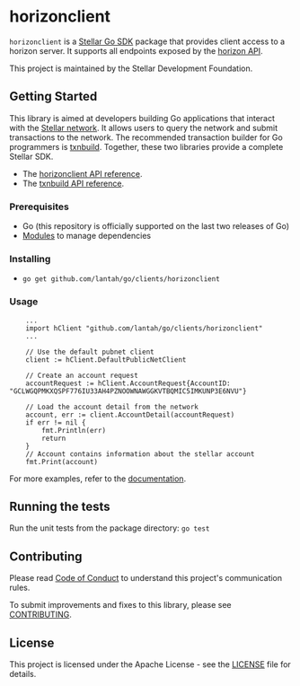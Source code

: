 # horizonclient


`horizonclient` is a [Stellar Go SDK](https://developers.stellar.org/api/) package that provides client access to a horizon server. It supports all endpoints exposed by the [horizon API](https://developers.stellar.org/api/introduction/).

This project is maintained by the Stellar Development Foundation.

## Getting Started
This library is aimed at developers building Go applications that interact with the [Stellar network](https://www.stellar.org/). It allows users to query the network and submit transactions to the network. The recommended transaction builder for Go programmers is [txnbuild](https://github.com/lantah/go/tree/master/txnbuild). Together, these two libraries provide a complete Stellar SDK.

* The [horizonclient API reference](https://godoc.org/github.com/lantah/go/clients/horizonclient).
* The [txnbuild API reference](https://godoc.org/github.com/lantah/go/txnbuild).

### Prerequisites
* Go (this repository is officially supported on the last two releases of Go)
* [Modules](https://github.com/golang/go/wiki/Modules) to manage dependencies

### Installing
* `go get github.com/lantah/go/clients/horizonclient`

### Usage

``` golang
    ...
    import hClient "github.com/lantah/go/clients/horizonclient"
    ...

    // Use the default pubnet client
    client := hClient.DefaultPublicNetClient

    // Create an account request
    accountRequest := hClient.AccountRequest{AccountID: "GCLWGQPMKXQSPF776IU33AH4PZNOOWNAWGGKVTBQMIC5IMKUNP3E6NVU"}

    // Load the account detail from the network
    account, err := client.AccountDetail(accountRequest)
    if err != nil {
        fmt.Println(err)
        return
    }
    // Account contains information about the stellar account
    fmt.Print(account)
```
For more examples, refer to the [documentation](https://godoc.org/github.com/lantah/go/clients/horizonclient).

## Running the tests
Run the unit tests from the package directory: `go test`

## Contributing
Please read [Code of Conduct](https://github.com/stellar/.github/blob/master/CODE_OF_CONDUCT.md) to understand this project's communication rules.

To submit improvements and fixes to this library, please see [CONTRIBUTING](../CONTRIBUTING.md).

## License
This project is licensed under the Apache License - see the [LICENSE](../../LICENSE) file for details.
